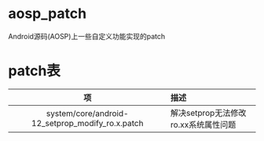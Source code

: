 # aosp_patch
Android源码(AOSP)上一些自定义功能实现的patch

# patch表

项|描述
:--:|:--
system/core/android-12_setprop_modify_ro.x.patch|解决setprop无法修改ro.xx系统属性问题
